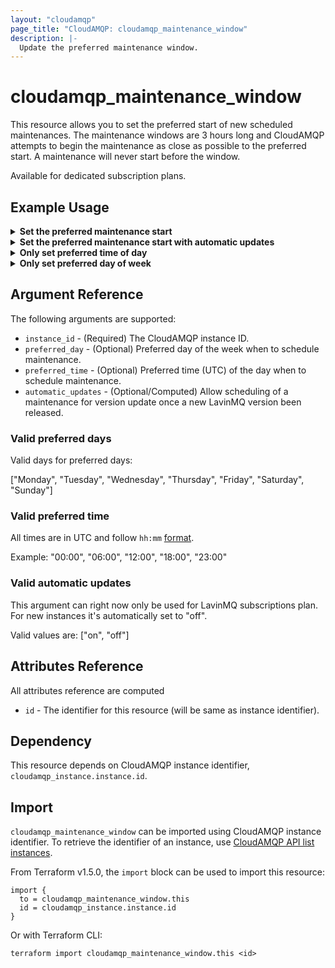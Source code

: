 ```yaml
---
layout: "cloudamqp"
page_title: "CloudAMQP: cloudamqp_maintenance_window"
description: |-
  Update the preferred maintenance window.
---
```


# cloudamqp_maintenance_window

This resource allows you to set the preferred start of new scheduled maintenances. The maintenance
windows are 3 hours long and CloudAMQP attempts to begin the maintenance as close as possible to the
preferred start. A maintenance will never start before the window.

Available for dedicated subscription plans.

## Example Usage

<details>
  <summary>
    <b>Set the preferred maintenance start</b>
  </summary>

```hcl
resource "cloudamqp_maintenance_window" "this" {
  instance_id     = cloudamqp_instance.instance.id
  preferred_day   = "Monday"
  preferred_time  = "23:00"
}
```

</details>

<details>
  <summary>
    <b>Set the preferred maintenance start with automatic updates</b>
  </summary>

When setting the automatic updates to "on", a maintenance for version update will be scheduled once
a new LavinMQ version been released.

```hcl
resource "cloudamqp_maintenance_window" "this" {
  instance_id       = cloudamqp_instance.instance.id
  preferred_day     = "Monday"
  preferred_time    = "23:00"
  automatic_updates = "on"
}
```

</details>

<details>
  <summary>
    <b>Only set preferred time of day</b>
  </summary>

```hcl
resource "cloudamqp_maintenance_window" "this" {
  instance_id     = cloudamqp_instance.instance.id
  preferred_time  = "23:00"
}
```

</details>

<details>
  <summary>
    <b>Only set preferred day of week</b>
  </summary>

```hcl
resource "cloudamqp_maintenance_window" "this" {
  instance_id   = cloudamqp_instance.instance.id
  preferred_day = "Monday"
}
```

</details>

## Argument Reference

The following arguments are supported:

* `instance_id`       - (Required) The CloudAMQP instance ID.
* `preferred_day`     - (Optional) Preferred day of the week when to schedule maintenance.
* `preferred_time`    - (Optional) Preferred time (UTC) of the day when to schedule maintenance.
* `automatic_updates` - (Optional/Computed) Allow scheduling of a maintenance for version update
                        once a new LavinMQ version been released.

### Valid preferred days

Valid days for preferred days:

["Monday", "Tuesday", "Wednesday", "Thursday", "Friday", "Saturday", "Sunday"]

### Valid preferred time

All times are in UTC and follow `hh:mm` [format].

Example: "00:00", "06:00", "12:00", "18:00", "23:00"

### Valid automatic updates

This argument can right now only be used for LavinMQ subscriptions plan. For new instances it's
automatically set to "off".

Valid values are: ["on", "off"]

## Attributes Reference

All attributes reference are computed

* `id`  - The identifier for this resource (will be same as instance identifier).

## Dependency

This resource depends on CloudAMQP instance identifier, `cloudamqp_instance.instance.id`.

## Import

`cloudamqp_maintenance_window` can be imported using CloudAMQP instance identifier. To retrieve the
identifier of an instance, use [CloudAMQP API list instances].

From Terraform v1.5.0, the `import` block can be used to import this resource:

```hcl
import {
  to = cloudamqp_maintenance_window.this
  id = cloudamqp_instance.instance.id
}
```

Or with Terraform CLI:

`terraform import cloudamqp_maintenance_window.this <id>`

[CloudAMQP API list instances]: https://docs.cloudamqp.com/#list-instances
[format]: https://developer.hashicorp.com/terraform/language/functions/formatdate#specification-syntax
